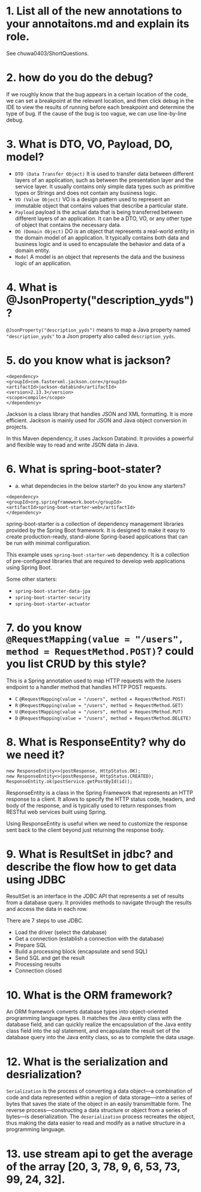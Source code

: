 # 1. List all of the new annotations to your annotaitons.md and explain its role.
See chuwa0403/ShortQuestions.
# 2. how do you do the debug?
If we roughly know that the bug appears in a certain location of the code, we can set a breakpoint at the relevant location, and then click debug in the IDE to view the results of running before each breakpoint and determine the type of bug. If the cause of the bug is too vague, we can use line-by-line debug.
# 3. What is DTO, VO, Payload, DO, model?
- `DTO (Data Transfer Object)`  It is used to transfer data between different layers of an application, such as between the presentation layer and the service layer. It usually contains only simple data types such as primitive types or Strings and does not contain any business logic.
- `VO (Value Object)` VO is a design pattern used to represent an immutable object that contains values that describe a particular state.
- `Payload` payload is the actual data that is being transferred between different layers of an application. It can be a DTO, VO, or any other type of object that contains the necessary data.
- `DO (Domain Object)` DO is an object that represents a real-world entity in the domain model of an application. It typically contains both data and business logic and is used to encapsulate the behavior and data of a domain entity.
- `Model` A model is an object that represents the data and the business logic of an application. 
# 4. What is @JsonProperty("description_yyds")?
`@JsonProperty("description_yyds")` means to map a Java property named `"description_yyds"` to a Json property also called `description_yyds`. 
# 5. do you know what is jackson?
```
<dependency>
<groupId>com.fasterxml.jackson.core</groupId>
<artifactId>jackson-databind</artifactId>
<version>2.13.3</version>
<scope>compile</scope>
</dependency>
```
Jackson is a class library that handles JSON and XML formatting. It is more efficient. Jackson is mainly used for JSON and Java object conversion in projects.

In this Maven dependency, it uses Jackson Databind. It provides a powerful and flexible way to read and write JSON data in Java.
# 6. What is spring-boot-stater?
- a. what dependecies in the below starter? do you know any starters?
```
<dependency>
<groupId>org.springframework.boot</groupId>
<artifactId>spring-boot-starter-web</artifactId>
</dependency>
```
spring-boot-starter is a collection of dependency management libraries provided by the Spring Boot framework. It is designed to make it easy to create production-ready, stand-alone Spring-based applications that can be run with minimal configuration.

This example uses `spring-boot-starter-web` dependency. It is a collection of pre-configured libraries that are required to develop web applications using Spring Boot.

Some other starters:
- `spring-boot-starter-data-jpa`
- `spring-boot-starter-security`
- `spring-boot-starter-actuator`
# 7. do you know `@RequestMapping(value = "/users", method = RequestMethod.POST)`? could you list CRUD by this style?
This is a Spring annotation used to map HTTP requests with the /users endpoint to a handler method that handles HTTP POST requests.
- `C` `@RequestMapping(value = "/users", method = RequestMethod.POST)`
- `R` `@RequestMapping(value = "/users", method = RequestMethod.GET)`
- `U` `@RequestMapping(value = "/users", method = RequestMethod.PUT)`
- `D` `@RequestMapping(value = "/users", method = RequestMethod.DELETE)`
# 8. What is ResponseEntity? why do we need it?
```
new ResponseEntity<>(postResponse, HttpStatus.OK);
new ResponseEntity<>(postResponse, HttpStatus.CREATED);
ResponseEntity.ok(postService.getPostById(id));
```
ResponseEntity is a class in the Spring Framework that represents an HTTP response to a client. It allows to specify the HTTP status code, headers, and body of the response, and is typically used to return responses from RESTful web services built using Spring.

Using ResponseEntity is useful when we need to customize the response sent back to the client beyond just returning the response body. 
# 9. What is ResultSet in jdbc? and describe the flow how to get data using JDBC
ResultSet is an interface in the JDBC API that represents a set of results from a database query. It provides methods to navigate through the results and access the data in each row.

There are 7 steps to use JDBC.
- Load the driver (select the database)
- Get a connection (establish a connection with the database)
- Prepare SQL
- Build a processing block (encapsulate and send SQL)
- Send SQL and get the result
- Processing results
- Connection closed
# 10. What is the ORM framework?
An ORM framework converts database types into object-oriented programming language types. It matches the Java entity class with the database field, and can quickly realize the encapsulation of the Java entity class field into the sql statement, and encapsulate the result set of the database query into the Java entity class, so as to complete the data usage.
# 12. What is the serialization and desrialization?
`Serialization` is the process of converting a data object—a combination of code and data represented within a region of data storage—into a series of bytes that saves the state of the object in an easily transmittable form.
The reverse process—constructing a data structure or object from a series of bytes—is deserialization. The `deserialization` process recreates the object, thus making the data easier to read and modify as a native structure in a programming language.
# 13. use stream api to get the average of the array [20, 3, 78, 9, 6, 53, 73, 99, 24, 32].